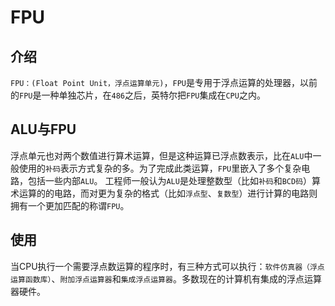 <!--
 * @Author: tangdaoyong
 * @Date: 2021-02-09 09:47:17
 * @LastEditors: tangdaoyong
 * @LastEditTime: 2021-02-09 09:55:57
 * @Description: FPU
-->
# FPU

## 介绍

`FPU：(Float Point Unit，浮点运算单元)`，`FPU`是专用于浮点运算的处理器，以前的`FPU`是一种单独芯片，在`486`之后，英特尔把`FPU`集成在`CPU`之内。

## ALU与FPU

浮点单元也对两个数值进行算术运算，但是这种运算已浮点数表示，比在`ALU`中一般使用的`补码`表示方式复杂的多。为了完成此类运算，`FPU`里嵌入了多个复杂电路，包括一些内部`ALU`。 工程师一般认为`ALU`是处理整数型（比如`补码`和`BCD码`）算术运算的的电路，而对更为复杂的格式（比如`浮点型`、`复数型`）进行计算的电路则拥有一个更加匹配的称谓`FPU`。

## 使用

当CPU执行一个需要浮点数运算的程序时，有三种方式可以执行：`软件仿真器（浮点运算函数库）`、`附加浮点运算器`和`集成浮点运算器`。多数现在的计算机有集成的浮点运算器硬件。